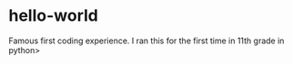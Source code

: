 # hello-world
Famous first coding experience.
I ran this for the first time in 11th grade in python>
